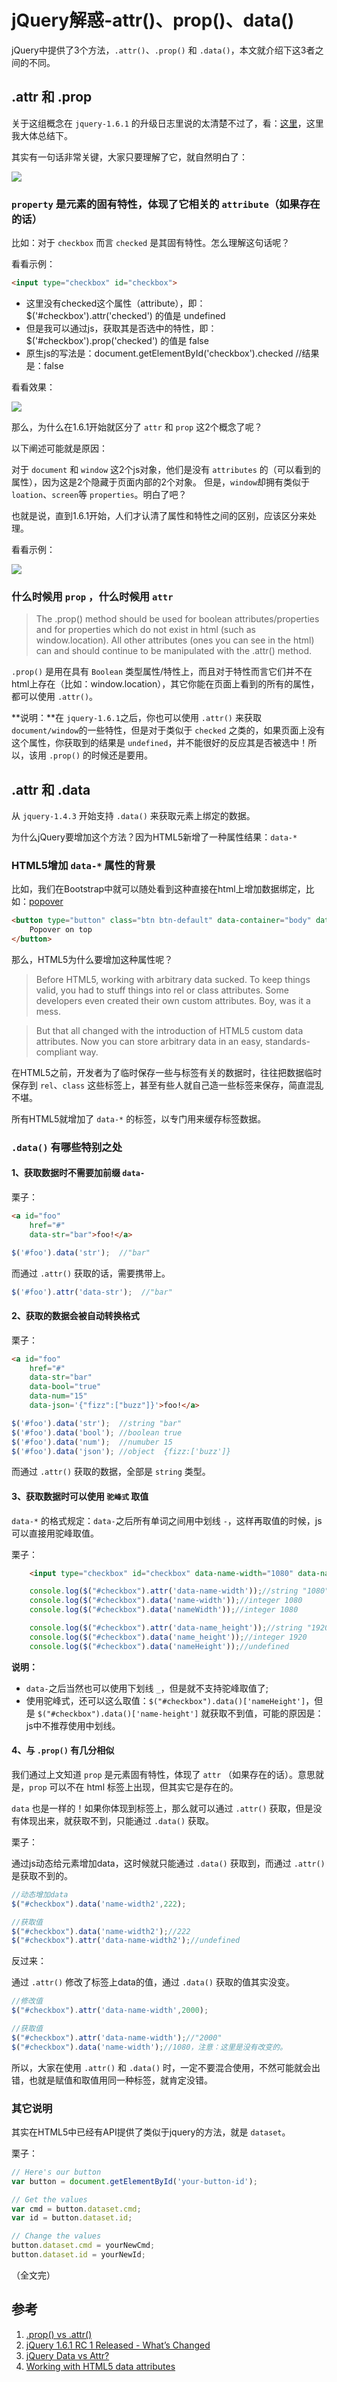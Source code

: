 # jQuery解惑-attr()、prop()、data()

jQuery中提供了3个方法，`.attr()`、`.prop()` 和 `.data()`，本文就介绍下这3者之间的不同。

## .attr 和 .prop

关于这组概念在 `jquery-1.6.1` 的升级日志里说的太清楚不过了，看：[这里](http://blog.jquery.com/2011/05/10/jquery-1-6-1-rc-1-released/)，这里我大体总结下。

其实有一句话非常关键，大家只要理解了它，就自然明白了：

![](http://i.imgur.com/OTv9LCy.png)

### `property` 是元素的固有特性，体现了它相关的 `attribute`（如果存在的话）

比如：对于 `checkbox` 而言 `checked` 是其固有特性。怎么理解这句话呢？

看看示例：

```html
<input type="checkbox" id="checkbox">
```

* 这里没有checked这个属性（attribute），即：$('#checkbox').attr('checked') 的值是 undefined
* 但是我可以通过js，获取其是否选中的特性，即：$('#checkbox').prop('checked') 的值是 false
* 原生js的写法是：document.getElementById('checkbox').checked //结果是：false

看看效果：

![](http://i.imgur.com/zm0IcSS.gif)

那么，为什么在1.6.1开始就区分了 `attr` 和 `prop` 这2个概念了呢？

以下阐述可能就是原因：

对于 `document` 和 `window` 这2个js对象，他们是没有 `attributes` 的（可以看到的属性），因为这是2个隐藏于页面内部的2个对象。
但是，`window`却拥有类似于 `loation`、`screen`等 `properties`。明白了吧？

也就是说，直到1.6.1开始，人们才认清了属性和特性之间的区别，应该区分来处理。

看看示例：

![](http://i.imgur.com/L3TNk1S.png)

### 什么时候用 `prop` ，什么时候用 `attr` 

>The .prop() method should be used for boolean attributes/properties and for properties which do not exist in html (such as window.location). All other attributes (ones you can see in the html) can and should continue to be manipulated with the .attr() method.

`.prop()` 是用在具有 `Boolean` 类型属性/特性上，而且对于特性而言它们并不在html上存在（比如：window.location），其它你能在页面上看到的所有的属性，都可以使用 `.attr()`。

**说明：**在 `jquery-1.6.1`之后，你也可以使用 `.attr()` 来获取 `document/window`的一些特性，但是对于类似于 `checked` 之类的，如果页面上没有这个属性，你获取到的结果是 `undefined`，并不能很好的反应其是否被选中！所以，该用 `.prop()` 的时候还是要用。

## .attr 和 .data

从 `jquery-1.4.3` 开始支持 `.data()` 来获取元素上绑定的数据。

为什么jQuery要增加这个方法？因为HTML5新增了一种属性结果：`data-*`

### HTML5增加 `data-*` 属性的背景

比如，我们在Bootstrap中就可以随处看到这种直接在html上增加数据绑定，比如：[popover](http://getbootstrap.com/javascript/#popovers)

```html
<button type="button" class="btn btn-default" data-container="body" data-toggle="popover" data-placement="top" data-content="Vivamus sagittis lacus vel augue laoreet rutrum faucibus.">
    Popover on top
</button>
```
那么，HTML5为什么要增加这种属性呢？

> Before HTML5, working with arbitrary data sucked. To keep things valid, you had to stuff things into rel or class attributes. Some developers even created their own custom attributes. Boy, was it a mess.

> But that all changed with the introduction of HTML5 custom data attributes. Now you can store arbitrary data in an easy, standards-compliant way.

在HTML5之前，开发者为了临时保存一些与标签有关的数据时，往往把数据临时保存到 `rel`、`class` 这些标签上，甚至有些人就自己造一些标签来保存，简直混乱不堪。

所有HTML5就增加了 `data-*` 的标签，以专门用来缓存标签数据。

### `.data()` 有哪些特别之处

#### 1、获取数据时不需要加前缀 `data-`

栗子：

```html
<a id="foo"
    href="#"
    data-str="bar">foo!</a>
```

```js
$('#foo').data('str');  //"bar"
```

而通过 `.attr()` 获取的话，需要携带上。

```js
$('#foo').attr('data-str');  //"bar"
```

#### 2、获取的数据会被自动转换格式

栗子：

```html
<a id="foo"
    href="#"
    data-str="bar"
    data-bool="true"
    data-num="15"
    data-json='{"fizz":["buzz"]}'>foo!</a>
```

```js
$('#foo').data('str');  //string "bar"
$('#foo').data('bool'); //boolean true
$('#foo').data('num');  //numuber 15
$('#foo').data('json'); //object  {fizz:['buzz']}
```
而通过 `.attr()` 获取的数据，全部是 `string` 类型。

#### 3、获取数据时可以使用 `驼峰式` 取值

`data-*` 的格式规定：`data-`之后所有单词之间用中划线 `-`，这样再取值的时候，js可以直接用驼峰取值。

栗子：

```html
	<input type="checkbox" id="checkbox" data-name-width="1080" data-name_height="1920">
```

```js
	console.log($("#checkbox").attr('data-name-width'));//string "1080"
    console.log($("#checkbox").data('name-width'));//integer 1080
    console.log($("#checkbox").data('nameWidth'));//integer 1080

    console.log($("#checkbox").attr('data-name_height'));//string "1920"
    console.log($("#checkbox").data('name_height'));//integer 1920
    console.log($("#checkbox").data('nameHeight'));//undefined
```

**说明：** 

* `data-`之后当然也可以使用下划线 `_`，但是就不支持驼峰取值了;
* 使用驼峰式，还可以这么取值：`$("#checkbox").data()['nameHeight']`，但是 `$("#checkbox").data()['name-height']` 就获取不到值，可能的原因是：js中不推荐使用中划线。

#### 4、与 `.prop()` 有几分相似

我们通过上文知道 `prop` 是元素固有特性，体现了 `attr` （如果存在的话）。意思就是，`prop` 可以不在 html 标签上出现，但其实它是存在的。

`data` 也是一样的！如果你体现到标签上，那么就可以通过 `.attr()` 获取，但是没有体现出来，就获取不到，只能通过 `.data()` 获取。

栗子：

通过js动态给元素增加data，这时候就只能通过 `.data()` 获取到，而通过 `.attr()` 是获取不到的。

```js
//动态增加data
$("#checkbox").data('name-width2',222);

//获取值
$("#checkbox").data('name-width2');//222
$("#checkbox").attr('data-name-width2');//undefined
```

反过来：

通过 `.attr()` 修改了标签上data的值，通过 `.data()` 获取的值其实没变。

```js
//修改值
$("#checkbox").attr('data-name-width',2000);

//获取值
$("#checkbox").attr('data-name-width');//"2000"
$("#checkbox").data('name-width');//1080，注意：这里是没有改变的。
```

所以，大家在使用 `.attr()` 和 `.data()` 时，一定不要混合使用，不然可能就会出错，也就是赋值和取值用同一种标签，就肯定没错。

### 其它说明

其实在HTML5中已经有API提供了类似于jquery的方法，就是 `dataset`。

栗子：

```js
// Here's our button
var button = document.getElementById('your-button-id');

// Get the values
var cmd = button.dataset.cmd;
var id = button.dataset.id;

// Change the values
button.dataset.cmd = yourNewCmd;
button.dataset.id = yourNewId;
```

（全文完）

## 参考

1. [.prop() vs .attr()](http://stackoverflow.com/questions/5874652/prop-vs-attr)
1. [jQuery 1.6.1 RC 1 Released - What’s Changed](http://blog.jquery.com/2011/05/10/jquery-1-6-1-rc-1-released/)
1. [jQuery Data vs Attr?](http://stackoverflow.com/questions/7261619/jquery-data-vs-attr)
1. [Working with HTML5 data attributes](https://www.abeautifulsite.net/working-with-html5-data-attributes)


